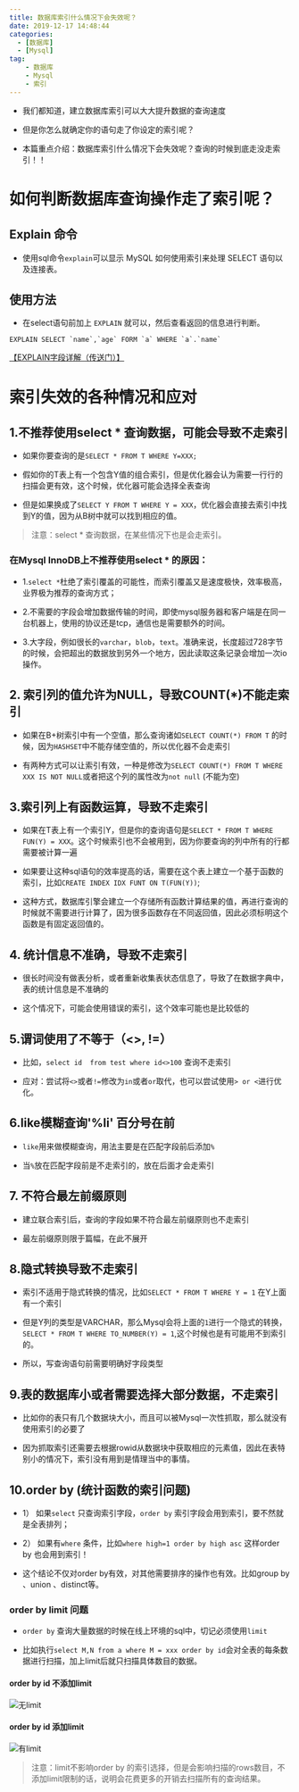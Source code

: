 ```yaml
---
title: 数据库索引什么情况下会失效呢？
date: 2019-12-17 14:48:44
categories:
  - [数据库]
  - [Mysql]
tag:
    - 数据库
    - Mysql
    - 索引
---
```


- 我们都知道，建立数据库索引可以大大提升数据的查询速度

- 但是你怎么就确定你的语句走了你设定的索引呢？

- 本篇重点介绍：数据库索引什么情况下会失效呢？查询的时候到底走没走索引！！

<!-- more -->

# 如何判断数据库查询操作走了索引呢？

## Explain 命令

- 使用sql命令`explain`可以显示 MySQL 如何使用索引来处理 SELECT 语句以及连接表。

## 使用方法

- 在select语句前加上 `EXPLAIN` 就可以，然后查看返回的信息进行判断。

```
EXPLAIN SELECT `name`,`age` FORM `a` WHERE `a`.`name`
```



[【EXPLAIN字段详解（传送门）】](https://littlejoyo.github.io/2019/12/17/database-explain/)



# 索引失效的各种情况和应对
## 1.不推荐使用select * 查询数据，可能会导致不走索引

- 如果你要查询的是`SELECT * FROM T WHERE Y=XXX;`

- 假如你的T表上有一个包含Y值的组合索引，但是优化器会认为需要一行行的扫描会更有效，这个时候，优化器可能会选择全表查询

- 但是如果换成了`SELECT Y FROM T WHERE Y = XXX`，优化器会直接去索引中找到Y的值，因为从B树中就可以找到相应的值。

> 注意：select * 查询数据，在某些情况下也是会走索引。

### 在Mysql InnoDB上不推荐使用select * 的原因：

- 1.`select *`杜绝了索引覆盖的可能性，而索引覆盖又是速度极快，效率极高，业界极为推荐的查询方式；

- 2.不需要的字段会增加数据传输的时间，即使mysql服务器和客户端是在同一台机器上，使用的协议还是tcp，通信也是需要额外的时间。

- 3.大字段，例如很长的`varchar`，`blob`，`text`。准确来说，长度超过728字节的时候，会把超出的数据放到另外一个地方，因此读取这条记录会增加一次io操作。

## 2. 索引列的值允许为NULL，导致COUNT(*)不能走索引

- 如果在B+树索引中有一个空值，那么查询诸如`SELECT COUNT(*) FROM T` 的时候，因为`HASHSET`中不能存储空值的，所以优化器不会走索引

- 有两种方式可以让索引有效，一种是修改为`SELECT COUNT(*) FROM T WHERE XXX IS NOT NULL`或者把这个列的属性改为`not null` (不能为空)

## 3.索引列上有函数运算，导致不走索引

- 如果在T表上有一个索引Y，但是你的查询语句是`SELECT * FROM T WHERE FUN(Y) = XXX`。这个时候索引也不会被用到，因为你要查询的列中所有的行都需要被计算一遍

- 如果要让这种sql语句的效率提高的话，需要在这个表上建立一个基于函数的索引，比如`CREATE INDEX IDX FUNT ON T(FUN(Y))`;

- 这种方式，数据库引擎会建立一个存储所有函数计算结果的值，再进行查询的时候就不需要进行计算了，因为很多函数存在不同返回值，因此必须标明这个函数是有固定返回值的。

## 4. 统计信息不准确，导致不走索引

- 很长时间没有做表分析，或者重新收集表状态信息了，导致了在数据字典中，表的统计信息是不准确的

- 这个情况下，可能会使用错误的索引，这个效率可能也是比较低的

## 5.谓词使用了不等于（<>, !=）

- 比如，`select id  from test where id<>100` 查询不走索引

- 应对：尝试将`<>`或者`!=`修改为`in`或者`or`取代，也可以尝试使用`> or <`进行优化。

## 6.like模糊查询'%li' 百分号在前

- `like`用来做模糊查询，用法主要是在匹配字段前后添加`%`

- 当`%`放在匹配字段前是不走索引的，放在后面才会走索引

## 7. 不符合最左前缀原则

- 建立联合索引后，查询的字段如果不符合最左前缀原则也不走索引

- 最左前缀原则限于篇幅，在此不展开

## 8.隐式转换导致不走索引

- 索引不适用于隐式转换的情况，比如`SELECT * FROM T WHERE Y = 1` 在Y上面有一个索引

- 但是Y列的类型是VARCHAR，那么Mysql会将上面的`1`进行一个隐式的转换，`SELECT * FROM T WHERE TO_NUMBER(Y) = 1`,这个时候也是有可能用不到索引的。

- 所以，写查询语句前需要明确好字段类型

## 9.表的数据库小或者需要选择大部分数据，不走索引

- 比如你的表只有几个数据块大小，而且可以被Mysql一次性抓取，那么就没有使用索引的必要了

- 因为抓取索引还需要去根据rowid从数据块中获取相应的元素值，因此在表特别小的情况下，索引没有用到是情理当中的事情。

## 10.order by (统计函数的索引问题)

- 1） 如果`select` 只查询索引字段，`order by` 索引字段会用到索引，要不然就是全表排列；

- 2） 如果有`where` 条件，比如`where high=1 order by high asc` 这样order by 也会用到索引！

- 这个结论不仅对order by有效，对其他需要排序的操作也有效。比如group by 、union 、distinct等。

### order by limit 问题
- `order by` 查询大量数据的时候在线上环境的sql中，切记必须使用`limit`

- 比如执行`select M,N from a where M = xxx order by id`会对全表的每条数据进行扫描，加上limit后就只扫描具体数目的数据。

#### order by id 不添加limit
![无limit](https://i.loli.net/2019/12/17/oh1KT3RmPNjbLIE.png)

#### order by id 添加limit
![有limit](https://i.loli.net/2019/12/17/KZa3pGfxR8j7thE.png)

> 注意：limit不影响order by 的索引选择，但是会影响扫描的rows数目，不添加limit限制的话，说明会花费更多的开销去扫描所有的查询结果。